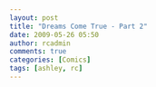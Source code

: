 ```yaml
---
layout: post
title: "Dreams Come True - Part 2"
date: 2009-05-26 05:50
author: rcadmin
comments: true
categories: [Comics]
tags: [ashley, rc]
---
```

<a href="http://bitsmack.com/wp/2009/05/26/dreams-come-true-part-2/"><img src="http://bitsmack.com/wp/wp-content/uploads/2009/05/20090526.jpg" alt="" title="I guess the meal was good though" class="alignnone size-full wp-image-1634" /></a>

